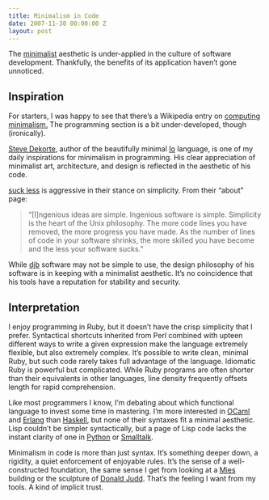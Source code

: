 ```yaml
---
title: Minimalism in Code
date: 2007-11-30 00:00:00 Z
layout: post
---
```





The [minimalist](http://en.wikipedia.org/wiki/Minimalism) aesthetic is under-applied in the culture of software development. Thankfully, the benefits of its application haven’t gone unnoticed.

Inspiration
-----------

For starters, I was happy to see that there’s a Wikipedia entry on [computing minimalism.](http://en.wikipedia.org/wiki/Computing_minimalism) The programming section is a bit under-developed, though (ironically).

[Steve Dekorte](http://www.dekorte.com/blog/), author of the beautifully minimal [Io](http://iolanguage.com/about/) language, is one of my daily inspirations for minimalism in programming. His clear appreciation of minimalist art, architecture, and design is reflected in the aesthetic of his code.

[suck less](http://www.suckless.org/) is aggressive in their stance on simplicity. From their “about” page:

> “[I]ngenious ideas are simple. Ingenious software is simple. Simplicity is the heart of the Unix philosophy. The more code lines you have removed, the more progress you have made. As the number of lines of code in your software shrinks, the more skilled you have become and the less your software sucks.”

While [djb](http://cr.yp.to/djb.html's) software may not be simple to use, the design philosophy of his software is in keeping with a minimalist aesthetic. It’s no coincidence that his tools have a reputation for stability and security.

Interpretation
--------------

I enjoy programming in Ruby, but it doesn’t have the crisp simplicity that I prefer. Syntactical shortcuts inherited from Perl combined with upteen different ways to write a given expression make the language extremely flexible, but also extremely complex. It’s possible to write clean, minimal Ruby, but such code rarely takes full advantage of the language. Idiomatic Ruby is powerful but complicated. While Ruby programs are often shorter than their equivalents in other languages, line density frequently offsets length for rapid comprehension.

Like most programmers I know, I’m debating about which functional language to invest some time in mastering. I’m more interested in [OCaml](http://en.wikipedia.org/wiki/OCaml) and [Erlang](http://www.erlang.org/) than [Haskell](http://www.haskell.org/), but none of their syntaxes fit a minimal aesthetic. Lisp couldn’t be simpler syntactically, but a page of Lisp code lacks the instant clarity of one in [Python](http://www.python.org/) or [Smalltalk](http://en.wikipedia.org/wiki/SmallTalk).

Minimalism in code is more than just syntax. It’s something deeper down, a rigidity, a quiet enforcement of enjoyable rules. It’s the sense of a well-constructed foundation, the same sense I get from looking at a [Mies](http://en.wikipedia.org/wiki/Ludwig_Mies_van_der_Rohe) building or the sculpture of [Donald Judd](http://en.wikipedia.org/wiki/Donald_Judd). That’s the feeling I want from my tools. A kind of implicit trust.
